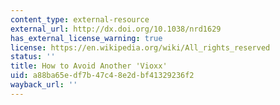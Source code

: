 ```yaml
---
content_type: external-resource
external_url: http://dx.doi.org/10.1038/nrd1629
has_external_license_warning: true
license: https://en.wikipedia.org/wiki/All_rights_reserved
status: ''
title: How to Avoid Another 'Vioxx'
uid: a88ba65e-df7b-47c4-8e2d-bf41329236f2
wayback_url: ''
---
```

